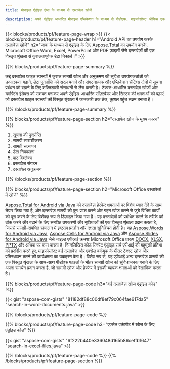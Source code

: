 ```yaml
---
title: मोबाइल एंड्रॉइड ऐप्स के माध्यम से दस्तावेज़ खोजें 

description: अपने एंड्रॉइड आधारित मोबाइल एप्लिकेशन के माध्यम से पीडीएफ, माइक्रोसॉफ्ट ऑफिस एक्सेल, वर्ड, पावरपॉइंट और अन्य सहित दस्तावेज़ खोजें।
---
```


{{< blocks/products/pf/feature-page-wrap >}}
{{< blocks/products/pf/feature-page-header h1="Android API का उपयोग करके दस्तावेज़ खोजें" h2="जावा के माध्यम से एंड्रॉइड के लिए Aspose.Total का उपयोग करके, Microsoft Office Word, Excel, PowerPoint और PDF फ़ाइलों जैसे दस्तावेज़ों की एक विस्तृत श्रृंखला से कुशलतापूर्वक डेटा निकालें।" >}}

{{% blocks/products/pf/feature-page-summary %}}

कई दस्तावेज़ फ़ाइल स्वरूपों में कुशल सामग्री खोज और अनुक्रमण की सुविधा उपयोगकर्ताओं को उत्पादकता बढ़ाने, डेटा पुनर्प्राप्ति को सरल बनाने और संगठनात्मक और एप्लिकेशन सेटिंग्स दोनों में सूचना प्रबंधन को बढ़ाने के लिए शक्तिशाली संसाधनों से लैस करती है। टेक्स्ट-आधारित दस्तावेज़ खोजों और क्राफ्टिंग इंडेक्स को सशक्त बनाकर अपने एंड्रॉइड-आधारित सॉफ़्टवेयर और सिस्टम की क्षमताओं को बढ़ाएं जो दस्तावेज़ फ़ाइल स्वरूपों की विस्तृत श्रृंखला में जानकारी तक तेज़, कुशल पहुंच सक्षम बनाता है।

{{% /blocks/products/pf/feature-page-summary  %}}

{{% blocks/products/pf/feature-page-section  h2="दस्तावेज़ खोज के मुख्य कारण" %}}

1. सूचना की पुनर्प्राप्ति
1. सामग्री सारांशीकरण 
1. सामग्री सत्यापन 
1. डेटा निकालना 
1. पाठ विश्लेषण
1. दस्तावेज़ संगठन
1. दस्तावेज़ अनुक्रमण 



{{% /blocks/products/pf/feature-page-section %}}

{{% blocks/products/pf/feature-page-section  h2="Microsoft Office दस्तावेज़ों में खोजें" %}}

[Aspose.Total for Android via Java](https://products.aspose.com/total/android-java/) को दस्तावेज़ हेरफेर क्षमताओं पर विशेष ध्यान देने के साथ तैयार किया गया है, और दस्तावेज़ सामग्री को पुनः प्राप्त करने और गहन खोज करने से जुड़े विभिन्न कार्यों को पूरा करने के लिए विशेषज्ञ रूप से डिज़ाइन किया गया है। यह दस्तावेज़ों को प्रबंधित करने के तरीके को ठीक करने और बढ़ाने के लिए समर्पित उपकरणों और सुविधाओं की एक विस्तृत श्रृंखला प्रदान करता है, जिससे सामग्री-संबंधित संचालन में इष्टतम प्रदर्शन और दक्षता सुनिश्चित होती है। यह [Aspose.Words for Android via Java](https://products.aspose.com/word/android-java/), [Aspose.Cells for Android via Java](https://products.aspose.com/cells/android-java/) और [Aspose.Slides for Android via Java](https://products.aspose.com/slides/android-java/) जैसे चाइल्ड एपीआई क्रमशः Microsoft Office प्रारूप [DOCX](https://products.aspose.com/total/android-java/search/docx/), [XLSX](https://products.aspose.com/total/android-java/search/xlsx/), [PPTX](https://products.aspose.com/total/android-java/search/pptx/) और अधिक पर काम करता है।निम्नलिखित कोड स्निपेट एंड्रॉइड सर्च एपीआई की बहुमुखी प्रतिभा को प्रदर्शित करते हुए, माइक्रोसॉफ्ट वर्ड दस्तावेज़ और एक्सेल वर्कबुक के भीतर टेक्स्ट खोज और प्रतिस्थापन करने की कार्यक्षमता का उदाहरण देता है। विशेष रूप से, यह एपीआई अन्य दस्तावेज़ प्रारूपों की एक विस्तृत श्रृंखला के साथ-साथ पीडीएफ फाइलों के भीतर सामग्री खोज को सुविधाजनक बनाने के लिए अपना समर्थन प्रदान करता है, जो सामग्री खोज और हेरफेर में इसकी व्यापक क्षमताओं को रेखांकित करता है।

{{% blocks/products/pf/feature-page-code h3="वर्ड दस्तावेज़ खोज एंड्रॉइड कोड" %}}

{{< gist "aspose-com-gists" "81182df88c00df8ef79c064fae617da5" "search-in-word-documents.java" >}}

{{% /blocks/products/pf/feature-page-code  %}}

{{% blocks/products/pf/feature-page-code h3="एक्सेल वर्कशीट में खोज के लिए एंड्रॉइड कोड" %}}

{{< gist "aspose-com-gists" "6f222b440e336048d165b86ceffb1647" "search-in-excel-files.java" >}}

{{% /blocks/products/pf/feature-page-code  %}}
{{% /blocks/products/pf/feature-page-section %}}